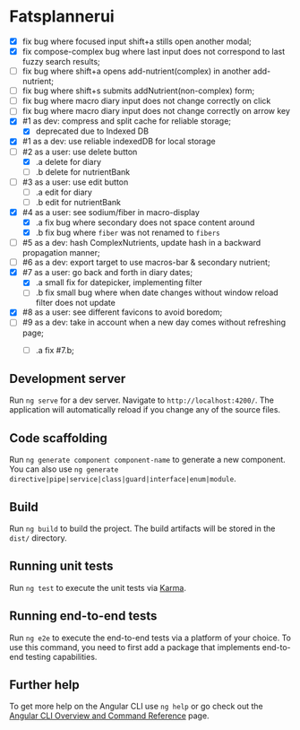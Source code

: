 # Fatsplannerui

- [X] fix bug where focused input shift+a stills open another modal;
- [X] fix compose-complex bug where last input does not correspond to last fuzzy search results;
- [ ] fix bug where shift+a opens add-nutrient(complex) in another add-nutrient;
- [ ] fix bug where shift+s submits addNutrient(non-complex) form;
- [ ] fix bug where macro diary input does not change correctly on click
- [ ] fix bug where macro diary input does not change correctly on arrow key
- [X] #1 as dev: compress and split cache for reliable storage;
  - [X] deprecated due to Indexed DB
- [X] #1 as a dev: use reliable indexedDB for local storage
- [ ] #2 as a user: use delete button
  - [X] .a delete for diary
  - [ ] .b delete for nutrientBank
- [ ] #3 as a user: use edit button
  - [ ] .a edit for diary
  - [ ] .b edit for nutrientBank
- [X] #4 as a user: see sodium/fiber in macro-display
  - [X] .a fix bug where secondary does not space content around
  - [X] .b fix bug where `fiber` was not renamed to `fibers`
- [ ] #5 as a dev: hash ComplexNutrients, update hash in a backward propagation manner;
- [ ] #6 as a dev: export target to use macros-bar & secondary nutrient;
- [X] #7 as a user: go back and forth in diary dates;
  - [X] .a small fix for datepicker, implementing filter
  - [ ] .b fix small bug where when date changes without window reload filter does not update
- [X] #8 as a user: see different favicons to avoid boredom;
- [ ] #9 as a dev: take in account when a new day comes without refreshing page;
  - [ ] .a fix #7.b;


 

## Development server

Run `ng serve` for a dev server. Navigate to `http://localhost:4200/`. The application will automatically reload if you change any of the source files.

## Code scaffolding

Run `ng generate component component-name` to generate a new component. You can also use `ng generate directive|pipe|service|class|guard|interface|enum|module`.

## Build

Run `ng build` to build the project. The build artifacts will be stored in the `dist/` directory.

## Running unit tests

Run `ng test` to execute the unit tests via [Karma](https://karma-runner.github.io).

## Running end-to-end tests

Run `ng e2e` to execute the end-to-end tests via a platform of your choice. To use this command, you need to first add a package that implements end-to-end testing capabilities.

## Further help

To get more help on the Angular CLI use `ng help` or go check out the [Angular CLI Overview and Command Reference](https://angular.io/cli) page.

